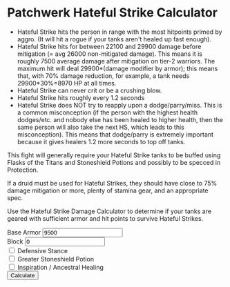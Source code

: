 
<div id="header">
<h1>Patchwerk Hateful Strike Calculator</h1>
</div>

<div id="content">
<div id="text"></div>
	
* Hateful Strike hits the person in range with the most hitpoints primed by aggro. (It will hit a rogue if your tanks aren't healed up fast enough).
* Hateful Strike hits for between 22100 and 29900 damage before mitigation (= avg 26000 non-mitigated damage). This means it is roughly 7500 average damage after mitigation on tier-2 warriors. The maximum hit will deal 29900*(damage modifier by armor); this means that, with 70% damage reduction, for example, a tank needs 29900*30%=8970 HP at all times.
* Hateful Strike can never crit or be a crushing blow.
* Hateful Strike hits roughly every 1.2 seconds
* Hateful Strike does NOT try to reapply upon a dodge/parry/miss. This is a common misconception (if the person with the highest health dodges/etc. and nobody else has been healed to higher health, then the same person will also take the next HS, which leads to this misconception). This means that dodge/parry is extremely important because it gives healers 1.2 more seconds to top off tanks.

This fight will generally require your Hateful Strike tanks to be buffed using Flasks of the Titans and Stoneshield Potions and possibly to be specced in Protection.

If a druid must be used for Hateful Strikes, they should have close to 75% damage mitigation or more, plenty of stamina gear, and an appropriate spec.

Use the Hateful Strike Damage Calculator to determine if your tanks are geared with sufficient armor and hit points to survive Hateful Strikes.

Base Armor <input id="armor" value="9500"/><br>
Block <input id="block" value="0"/><br>
<input id="stance" type="checkbox"/> Defensive Stance<br>
<input id="stoneshield" type="checkbox"/> Greater Stoneshield Potion<br>
<input id="inspiration" type="checkbox"/> Inspiration / Ancestral Healing<br>
<input id="recalc" type="button" value="Calculate" onclick="Calculate()">
<br><br>
<div id="output">&nbsp;</div>
		
		
	
</div>

<script>
var _____WB$wombat$assign$function_____ = function(name) {return (self._wb_wombat && self._wb_wombat.local_init && self._wb_wombat.local_init(name)) || self[name]; };
if (!self.__WB_pmw) { self.__WB_pmw = function(obj) { this.__WB_source = obj; return this; } }
{
  let window = _____WB$wombat$assign$function_____("window");
  let self = _____WB$wombat$assign$function_____("self");
  let document = _____WB$wombat$assign$function_____("document");
  let location = _____WB$wombat$assign$function_____("location");
  let top = _____WB$wombat$assign$function_____("top");
  let parent = _____WB$wombat$assign$function_____("parent");
  let frames = _____WB$wombat$assign$function_____("frames");
  let opener = _____WB$wombat$assign$function_____("opener");

function GetDamageDone(stats, damage)
{
   var armor = stats.armor;

   if (stats.stoneshield) armor += 2000;
   if (stats.inspiration) armor *= 1.25;

   var mitigated = 1 - armor / (armor + 5755);

   if (mitigated < 0.25) mitigated = 0.25;
   damage = damage * mitigated;

   if (stats.stance) damage *= 0.9;

   damage -= stats.block;

   if (damage < 0) damage = 0;

   return damage;
}

function Calculate()
{
   stats = {
      armor:parseFloat(document.getElementById("armor").value),
      block:parseFloat(document.getElementById("block").value),
      stance:document.getElementById("stance").checked,
      stoneshield:document.getElementById("stoneshield").checked,
      inspiration:document.getElementById("inspiration").checked
   };
   var damage;
   var outstr;

   outstr = "\n";
   outstr += "Maximum Damage = " + String(GetDamageDone(stats, 29900)) + "<br>\n";
   outstr += "Minimum Damage = " + String(GetDamageDone(stats, 22100)) + "<br>\n";
   
   document.getElementById("output").innerHTML = outstr;
}

}
</script>




